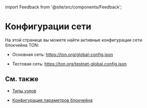 import Feedback from '@site/src/components/Feedback';

# Конфигурации сети

На этой странице вы можете найти активные конфигурации сети блокчейна TON:

- Основная сеть: https://ton.org/global-config.json

- Тестовая сеть: https://ton.org/testnet-global.config.json

## См. также

- [Типы узлов](/v3/documentation/infra/nodes/node-types)

- [Конфигурация параметров блокчейна](/v3/documentation/network/configs/blockchain-configs) <Feedback /> <Feedback />
  <Feedback />

